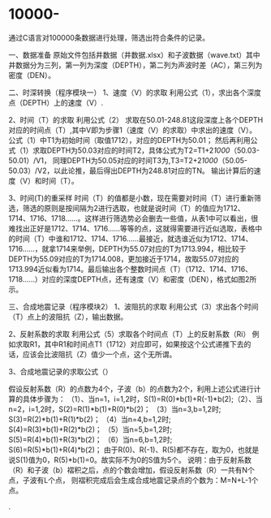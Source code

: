 # 10000-
通过C语言对100000条数据进行处理，筛选出符合条件的记录。


一、数据准备
原始文件包括井数据（井数据.xlsx）和子波数据（wave.txt）其中井数据分为三列，第一列为深度（DEPTH），第二列为声波时差（AC），第三列为密度（DEN）。


二、时深转换（程序模块一）
1、速度（V）的求取
利用公式（1），求出各个深度点（DEPTH）上的速度（V）.

2、时间（T）的求取
利用公式（2）
求取在50.01-248.81这段深度上各个DEPTH对应的时间点（T）,其中V即为步骤1（速度（V）的求取）中求出的速度（V）。
公式（1）中T1为初始时间（取值1712），对应的DEPTH为50.01；
然后再利用公式（1）求取DEPTH为50.03对应的时间T2，具体公式为T2=T1+2*1000*（50.03-50.01）/V1，
同理DEPTH为50.05对应的时间T3为,T3=T2+2*1000*（50.05-50.03）/V2，以此论推，最后得出DEPTH为248.81对应的TN。
输出计算后的速度（V）和时间（T）。


3、时间(T)的重采样
时间（T）的值都是小数，现在需要对时间（T）进行重新筛选，筛选的原则是按间隔为2进行选取，也就是说时间（T）的值应为1712、1714、1716、1718……。这样进行筛选势必会删去一些值，从表1中可以看出，很难找出正好是1712、1714、1716……等等的点，这就得需要进行近似选取，表格中的时间（T）中谁和1712、1714、1716……最接近，就选谁近似为1712、1714、1716……，就拿1714来举例，DEPTH为55.07对应的T为1713.994，相比较于DEPTH为55.09对应的T为1714.008，更加接近于1714，故取55.07对应的1713.994近似看为1714。最后输出各个整数时间点（T）（1712、1714、1716、1718……）对应的深度DEPTH点，还有速度（V）和密度（DEN），格式如图2所示。



三、合成地震记录（程序模块2）
1、波阻抗的求取
利用公式（3）求出各个时间（T）点上的波阻抗（Z），输出数据。

2、反射系数的求取
利用公式（5）求取各个时间点（T）上的反射系数（Ri）
例如求取R1，其中R1和时间点T1（1712）对应即可，如果按这个公式递推下去的话，应该会比波阻抗（Z）值少一个点，这个无所谓。


3、合成地震记录的求取公式（）


假设反射系数（R）的点数为4个，子波（b）的点数为2个，利用上述公式进行计算的具体步骤为：
（1）、当n=1，i=1,2时，S(1)=R(0)*b(1)+R(-1)*b(2);（2）、当n=2，i=1,2时，S(2)=R(1)*b(1)+R(0)*b(2)；
（3）当n=3,b=1,2时; S(3)=R(2)*b(1)+R(1)*b(2)；
（4）当n=4,b=1,2时; S(4)=R(3)*b(1)+R(2)*b(2)；
（5）当n=5,b=1,2时; S(5)=R(4)*b(1)+R(3)*b(2)；
（6）当n=6,b=1,2时; S(6)=R(5)*b(1)+R(4)*b(2)；
由于R(0)、R(-1)、R(5)都不存在，取为0，也就是说S(1)值为0，R(5)*b(1)=0。故实际不为0的S值为5个。
说明：由于反射系数（R）和子波（b）褶积之后，点的个数会增加，假设反射系数（R）一共有N个点，子波有L个点，
则褶积完成后会生成合成地震记录点的个数为：M=N+L-1个点。


.
